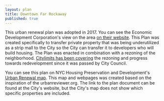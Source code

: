 ```yaml
---
layout: plan
title: Downtown Far Rockaway
published: true
---
```


This urban renewal plan was adopted in 2017. You can see the Economic Development Corporation's view on the area [on their website](https://www.nycedc.com/project/downtown-far-rockaway). This Plan was created specifically to transfer private property that was being underutilized as a strip mall to the City so the City can transfer it to developers who will build housing. The Plan was enacted in combination with a rezoning of the neighborhood. [Citylimits has been covering](https://citylimits.org/2018/07/18/first-signs-of-progress-after-far-rockaway-rezoning/) the rezoning and progress towards redevelopment since it was passed by City Council.

You can see this plan on NYC Housing Preservation and Development's [Urban Renewal map](https://www1.nyc.gov/site/hpd/community/urban-renewal-plans/downtown-far-rockaway.page). This map and webpages was created based on the inspiration of the urbanreviewer.org. The link to the plan document can be found at the City's website, but the City's map does not show which specific properties are included.
